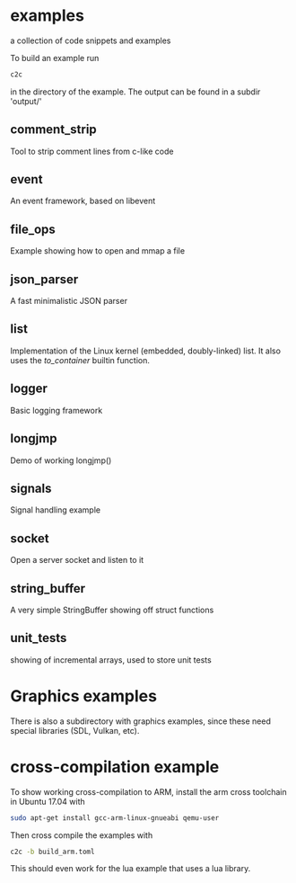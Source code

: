 # examples
a collection of code snippets and examples

To build an example run
```bash
c2c
```
in the directory of the example. The output can
be found in a subdir 'output/'

## comment_strip
Tool to strip comment lines from c-like code

## event
An event framework, based on libevent

## file_ops
Example showing how to open and mmap a file

## json_parser
A fast minimalistic JSON parser

## list
Implementation of the Linux kernel (embedded, doubly-linked) list. It
also uses the *to_container* builtin function.

## logger
Basic logging framework

## longjmp
Demo of working longjmp()

## signals
Signal handling example

## socket
Open a server socket and listen to it

## string_buffer
A very simple StringBuffer showing off struct functions

## unit_tests
showing of incremental arrays, used to store unit tests


# Graphics examples

There is also a subdirectory with graphics examples, since these need special libraries
(SDL, Vulkan, etc).


# cross-compilation example
To show working cross-compilation to ARM, install the arm cross toolchain in
Ubuntu 17.04 with

```bash
sudo apt-get install gcc-arm-linux-gnueabi qemu-user
```

Then cross compile the examples with

```bash
c2c -b build_arm.toml
```

This should even work for the lua example that uses a lua library.


